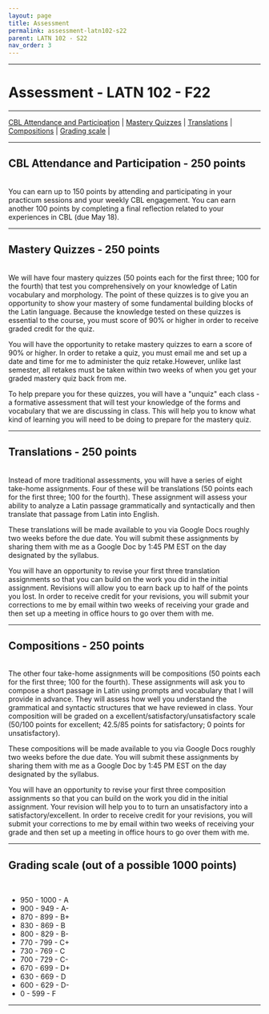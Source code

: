 ```yaml
---
layout: page
title: Assessment
permalink: assessment-latn102-s22
parent: LATN 102 - S22
nav_order: 3
---
```

***

# Assessment - LATN 102 - F22

***

[CBL Attendance and Participation](#cbl-attendance-participation---250-points) \| [Mastery Quizzes](#mastery-quizzes---250-points) \| [Translations](#translations---250-points) \| [Compositions](#compositions---250-points) \| [Grading scale](#grading-scale) \|

***

## CBL Attendance and Participation - 250 points
&nbsp;  
You can earn up to 150 points by attending and participating in your practicum sessions and your weekly CBL engagement. You can earn another 100 points by completing a final reflection related to your experiences in CBL (due May 18).

***

## Mastery Quizzes - 250 points
&nbsp;  
We will have four mastery quizzes (50 points each for the first three; 100 for the fourth) that test you comprehensively on your knowledge of Latin vocabulary and morphology. The point of these quizzes is to give you an opportunity to show your mastery of some fundamental building blocks of the Latin language. Because the knowledge tested on these quizzes is essential to the course, you must score of 90% or higher in order to receive graded credit for the quiz.

You will have the opportunity to retake mastery quizzes to earn a score of 90% or higher. In order to retake a quiz, you must email me and set up a date and time for me to administer the quiz retake.However, unlike last semester, all retakes must be taken within two weeks of when you get your graded mastery quiz back from me. 

To help prepare you for these quizzes, you will have a "unquiz" each class - a formative assessment that will test your knowledge of the forms and vocabulary that we are discussing in class. This will help you to know what kind of learning you will need to be doing to prepare for the mastery quiz.

***

## Translations - 250 points
&nbsp;  
Instead of more traditional assessments, you will have a series of eight take-home assignments. Four of these will be translations (50 points each for the first three; 100 for the fourth). These assignment will assess your ability to analyze a Latin passage grammatically and syntactically and then translate that passage from Latin into English.

These translations will be made available to you via Google Docs roughly two weeks before the due date. You will submit these assignments by sharing them with me as a Google Doc by 1:45 PM EST on the day designated by the syllabus.

You will have an opportunity to revise your first three translation assignments so that you can build on the work you did in the initial assignment. Revisions will allow you to earn back up to half of the points you lost. In order to receive credit for your revisions, you will submit your corrections to me by email within two weeks of receiving your grade and then set up a meeting in office hours to go over them with me.

***

## Compositions - 250 points
&nbsp;  
The other four take-home assignments will be compositions (50 points each for the first three; 100 for the fourth). These assignments will ask you to compose a short passage in Latin using prompts and vocabulary that I will provide in advance. They will assess how well you understand the grammatical and syntactic structures that we have reviewed in class. Your composition will be graded on a excellent/satisfactory/unsatisfactory scale (50/100 points for excellent; 42.5/85 points for satisfactory; 0 points for unsatisfactory).

These compositions will be made available to you via Google Docs roughly two weeks before the due date. You will submit these assignments by sharing them with me as a Google Doc by 1:45 PM EST on the day designated by the syllabus.

You will have an opportunity to revise your first three composition assignments so that you can build on the work you did in the initial assignment. Your revision will help you to to turn an unsatisfactory into a satisfactory/excellent. In order to receive credit for your revisions, you will submit your corrections to me by email within two weeks of receiving your grade and then set up a meeting in office hours to go over them with me.

***

## Grading scale (out of a possible 1000 points)
&nbsp;
- 950 - 1000 - A
- 900 - 949 - A-
- 870 - 899 - B+
- 830 - 869 - B
- 800 - 829 - B-
- 770 - 799 - C+
- 730 - 769 - C
- 700 - 729 - C-
- 670 - 699 - D+
- 630 - 669 - D
- 600 - 629 - D-
- 0 - 599 - F

***
